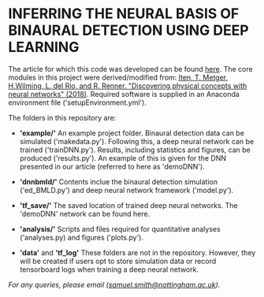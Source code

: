 # INFERRING THE NEURAL BASIS OF BINAURAL DETECTION USING DEEP LEARNING


The article for which this code was developed can be found [here](https://www.biorxiv.org/). The core modules in this project were derived/modified from: [Iten, T. Metger, H.Wilming, L. del Rio, and R. Renner. "Discovering physical concepts with neural networks" (2018)](https://github.com/eth-nn-physics/nn_physical_concepts/). Required software is supplied in an Anaconda environment file ('setupEnvironment.yml'). 


The folders in this repository are:

+ **'example/'** An example project folder. Binaural detection data can be simulated ('makedata.py'). Following this, a deep neural network can be trained ('trainDNN.py'). Results, including statistics and figures, can be produced ('results.py'). An example of this is given for the DNN presented in our article (referred to here as 'demoDNN'). 

+ **'dnnbmld/'** Contents inclue the binaural detection simulation ('ed_BMLD.py') and deep neural network framework ('model.py').

+ **'tf_save/'** The saved location of trained deep neural networks. The 'demoDNN' network can be found here.

+ **'analysis/'** Scripts and files required for quantitative analyses ('analyses.py) and figures ('plots.py').

+ **'data'** and **'tf_log'** These folders are not in the repository. However, they will be created if users opt to store simulation data or record tensorboard logs when training a deep neural network.


*For any queries, please email (samuel.smith@nottingham.ac.uk).*
